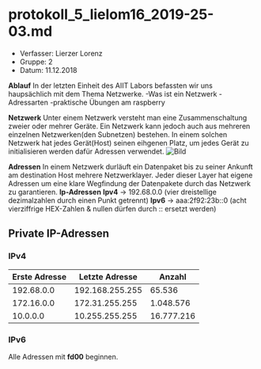 # protokoll_5_lielom16_2019-25-03.md

  * Verfasser:  Lierzer Lorenz
  * Gruppe:     2
  * Datum:      11.12.2018
  
  **Ablauf**
  In der letzten Einheit des AIIT Labors befassten wir uns haupsächlich mit dem Thema Netzwerke.
   -Was ist ein Netzwerk
   -Adressarten
   -praktische Übungen am raspberry
   
   **Netzwerk**
   Unter einem Netzwerk versteht man eine Zusammenschaltung zweier oder mehrer Geräte. Ein Netzwerk kann jedoch auch aus mehreren 
   einzelnen Netzwerken(den Subnetzen) bestehen. In einem solchen Netzwerk hat jedes Gerät(Host) seinen eihgenen Platz, um jedes Gerät 
   zu initialisieren werden dafür Adressen verwendet.
   ![Bild](http://www.vpn-deutschland.de/images/VPN-Sicherheit.jpg)
   
   **Adressen** 
   In einem Netzwerk durläuft ein Datenpaket bis zu seiner Ankunft am destination Host mehrere Netzwerklayer. Jeder dieser Layer hat    eigene Adressen um eine klare Wegfindung der Datenpakete durch das Netzwerk zu garantieren.
   **Ip-Adressen**
**Ipv4** -> 192.68.0.0 (vier dreistellige dezimalzahlen durch einen Punkt getrennt)
**Ipv6** -> aaa:2f92:23b::0 (acht vierziffrige HEX-Zahlen & nullen dürfen durch :: ersetzt werden)

## Private IP-Adressen

### IPv4
|Erste Adresse|Letzte Adresse|Anzahl|
|-------------|--------------|------|
|192.68.0.0|192.168.255.255|65.536|
|172.16.0.0|172.31.255.255|1.048.576|
|10.0.0.0|10.255.255.255|16.777.216|

### IPv6
Alle Adressen mit **fd00** beginnen.
